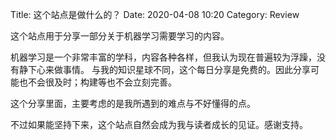 Title: 这个站点是做什么的？
Date: 2020-04-08 10:20
Category: Review


这个站点用于分享一部分关于机器学习需要学习的内容。

机器学习是一个非常丰富的学科，内容各种各样，但我认为现在普遍较为浮躁，没有静下心来做事情。
与我的知识星球不同，这个每日分享是免费的。因此分享可能也不会很及时；构建等也不会立刻完善。

这个分享里面，主要考虑的是我所遇到的难点与不好懂得的点。

不过如果能坚持下来，这个站点自然会成为我与读者成长的见证。感谢支持。